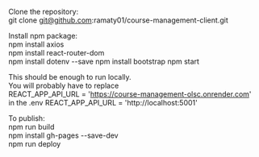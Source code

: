 Clone the repository:  
git clone git@github.com:ramaty01/course-management-client.git  

Install npm package:  
npm install axios  
npm install react-router-dom  
npm install dotenv --save
npm install bootstrap
npm start  
  
This should be enough to run locally.  
You will probably have to replace  
REACT_APP_API_URL = 'https://course-management-olsc.onrender.com'  
in the .env 
REACT_APP_API_URL = 'http://localhost:5001'  
    
To publish:  
npm run build  
npm install gh-pages --save-dev  
npm run deploy  
  
